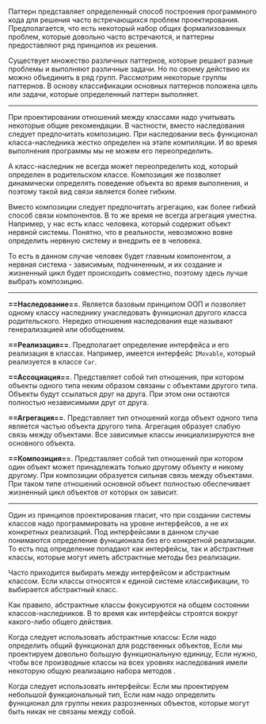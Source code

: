 Паттерн представляет определенный способ построения программного кода для решения часто встречающихся проблем проектирования. Предполагается, что есть некоторый набор общих формализованных проблем, которые довольно часто встречаются, и паттерны предоставляют ряд принципов их решения.

Существует множество различных паттернов, которые решают разные проблемы и выполняют различные задачи. Но по своему действию их можно объединить в ряд групп. Рассмотрим некоторые группы паттернов. В основу классификации основных паттернов положена цель или задачи, которые определенный паттерн выполняет.

---

При проектировании отношений между классами надо учитывать некоторые общие рекомендации. В частности, вместо наследования следует предпочитать композицию. При наследовании весь функционал класса-наследника жестко определен на этапе компиляции. И во время выполнения программы мы не можем его переопределить.

А класс-наследник не всегда может переопределить код, который определен в родительском классе. Композиция же позволяет динамически определять поведение объекта во время выполнения, и поэтому такой вид связи является более гибким.

Вместо композиции следует предпочитать агрегацию, как более гибкий способ связи компонентов. В то же время не всегда агрегация уместна. Например, у нас есть класс человека, который содержит объект нервной системы. Понятно, что в реальности, невозможно вовне определить нервную систему и внедрить ее в человека. 

То есть в данном случае человек будет главным компонентом, а нервная система - зависимым, подчиненным, и их создание и жизненный цикл будет происходить совместно, поэтому здесь лучше выбрать композицию.

---

**==Наследование==**. Является базовым принципом ООП и позволяет одному классу наследнику унаследовать функционал другого класса родительского. Нередко отношения наследования еще называют генерализацией или обобщением.

**==Реализация==**. Предполагает определение интерфейса и его реализация в классах. Например, имеется интерфейс `IMovable`, который реализуется в классе `Car`.

**==Ассоциация==**. Представляет собой тип отношения, при котором объекты одного типа неким образом связаны с объектами другого типа. Объекты будут ссылаться друг на друга. При этом они остаются полностью независимыми друг от друга.

**==Агрегация==**. Представляет тип отношений когда объект одного типа является частью объекта другого типа. Агрегация образует слабую связь между объектами. Все зависимые классы инициализируются вне основного объекта.

**==Композиция==**. Представляет собой тип отношений при котором один объект может принадлежать только другому объекту и никому другому. При композиции образуется сильная связь между объектами. При таком типе отношений основной объект полностью обеспечивает жизненный цикл объектов от которых он зависит.

---

Один из принципов проектирования гласит, что при создании системы классов надо программировать на уровне интерфейсов, а не их конкретных реализаций. Под интерфейсами в данном случае понимаются определение функционала без его конкретной реализации. То есть под определение попадают как интерфейсы, так и абстрактные классы, которые могут иметь абстрактные методы без реализации.

Часто приходится выбирать между интерфейсом и абстрактным классом. Если классы относятся к единой системе классификации, то выбирается абстрактный класс.

Как правило, абстрактные классы фокусируются на общем состоянии классов-наследников. В то время как интерфейсы строятся вокруг какого-либо общего действия.

Когда следует использовать абстрактные классы: Если надо определить общий функционал для родственных объектов, Если мы проектируем довольно большую функциональную единицу, Если нужно, чтобы все производные классы на всех уровнях наследования имели некоторую общую реализацию набора методов .

Когда следует использовать интерфейсы: Если мы проектируем небольшой функциональный тип, Если нам надо определить функционал для группы неких разрозненных объектов, которые могут быть никак не связаны между собой.